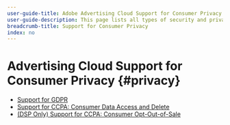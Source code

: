 ```yaml
---
user-guide-title: Adobe Advertising Cloud Support for Consumer Privacy
user-guide-description: This page lists all types of security and privacy controls that Advertising Cloud provides to help advertiser customers comply with consumer privacy laws.
breadcrumb-title: Support for Consumer Privacy
index: no
---
```


# Advertising Cloud Support for Consumer Privacy {#privacy}

+ [Support for GDPR](/help/all/privacy/ad-cloud-gdpr.md)
+ [Support for CCPA: Consumer Data Access and Delete](/help/all/privacy/ad-cloud-ccpa-access-delete.md)
+ [(DSP Only) Support for CCPA: Consumer Opt-Out-of-Sale](/help/all/privacy/ad-cloud-ccpa-opt-out-of-sale.md)

